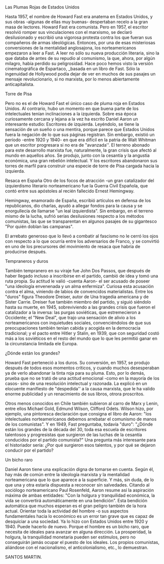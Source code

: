 ---
---
Las Plumas Rojas de Estados Unidos 

Hasta 1957, el nombre de Howard Fast era anatema en Estados Unidos, y sus obras -algunas de ellas muy buenas- despertaban recelo a la gran masa de lectores. Howard Fast era comunista. Pero en 1957, el escritor resolvió romper sus vinculaciones con el marxismo, se declaró desilusionado y escribió una vigorosa protesta contra los que fueran sus compañeros de armas ideológicas. Entonces, por una de esas misteriosas conversiones de la mentalidad anglosajona, los norteamericanos empezaron a leer a Fast. A leer no sólo su nueva producción literaria, sino la que databa de antes de su repudio al comunismo, la que, ahora, por algún milagro, había perdido su peligrosidad. Hace poco hemos visto la versión cinematográfica de Espartaco, _basada en un libro de Fast. Sólo la ingenuidad de Hollywood podía dejar de ver en muchos de sus pasajes un mensaje revolucionario, si no marxista, por lo menos abiertamente anticapitalista.

Torre de Pisa 

Pero no es el de Howard Fast el único caso de pluma roja en Estados Unidos. Al contrario, hubo un momento en que buena parte de los intelectuales tenían inclinaciones a la izquierda. 
Sobre esa época curiosamente cercana y lejana a la vez ha escrito Daniel Aaron un interesante estudio: Escritores de izquierda. Leyéndolo, se tiene la sensación de un sueño o una mentira, porque parece que Estados Unidos fuera la negación de lo que sus páginas registran. Sin embargo, existió un período -entre 1920 y 1940- en que era difícil en la patria de Walt Whitman que un escritor progresara si no era de "avanzada''. 	El terreno abonado para este desarrollo marxista fue, naturalmente, la gran crisis que afectó al mundo en aquellos años. Se produjo, junto con la cesantía y la angustia económica, una gran rebelión intelectual. Y los escritores abandonaron sus torres de marfil para construir una especie de torre de Pisa cargada hacia la izquierda.

Resaca en España Otro de los focos de atracción -un gran catalizador del izquierdismo literario norteamericano fue la Guerra Civil Española, que contó entre sus apóstoles al recién fallecido Ernest Hemingway.

Hemingway, enamorado de España, escribió artículos en defensa de los republicanos, dio charlas, ayudó a allegar fondos para la causa y se enorgullecía de llamarse "un leal izquierdista". Sin embargo, en el terreno mismo de la lucha, sufrió serias desilusiones respecto a los métodos comunistas, las que se transparentan en algunos pasajes de su gigantesco "Por quién doblan las campanas". 

El arrebato generoso que lo llevó a combatir al fascismo no le cerró los ojos con respecto a lo que ocurría entre los adversarios de Franco, y se convirtió en uno de los precursores del movimiento de resaca que habría de producirse después.

Tempraneros y duros 

También tempranero en su viraje fue John Dos Passos, que después de haber llegado incluso a inscribirse en el partido, cambió de idea y tomó una ruta propia. Su actitud le valió -cuenta Aaron- el ser acusado de poseer "una ideología envenenada y un alma enfermiza". Curiosa esta acusación contra el alma, viniendo de labios de convencidos materialistas. Entre los "duros" figura Theodore Dreiser, autor de Una tragedia americana y de Sister Carrie. Dreiser fue también miembro del partido, y siguió siéndolo hasta su muerte, en 1945, sobreviviendo a las grandes crisis que fueron el catalizador a la inversa: las purgas soviéticas, que estremecieron a Occidente; el "New Deal", que trajo una sensación de alivio a los norteamericanos con inquietudes sociales, convenciéndolos de que sus preocupaciones también tenían cabida y acogida en la democracia tradicional; y el pacto entre Hitler y Stalin, en 1939, que con seguridad costó más a los soviéticos en el resto del mundo que lo que les permitió ganar en la circunstancia limitada ele Europa. 

¿Dónde están los grandes? 

Howard Fast perteneció a Ios duros. Su conversión, en 1957, se produjo después de todos esos momentos críticos, y cuando muchos desesperaban ya de verlo abandonar la tinta roja para su pluma. Esto, por lo demás, prueba que no se trató de una actitud emocional -como en la mayoría de los casos- sino de una resolución intelectual y razonada. La explicó en un elocuente manifiesto de "despedida'' a la causa marxista, que le ha valido enorme publicidad y un renacimiento de sus libros, otrora proscritos. 

Otros menos conocidos en Chile también subieron al carro de Marx y Lenin, entre ellos Michael Gold, Edmund Wilson, Clifford Odets. Wilson hizo, por ejemplo, una pintoresca declaración que consigna el libro de Aaron: "los intelectuales norteamericanos debemos arrebatar el comunismo de manos de los comunistas". Y en 1949, Fast preguntaba, todavía "duro": "¿Dónde están los grandes de la década del 30, toda esa escuela de escritores talentosos y progresistas que surgieron de las luchas de la cesantía conducidos por el partido comunista?" Una pregunta más interesante para el historiador sería: ¿Por qué surgieron esos talentos, y por qué se dejaron conducir por el partido?

Un bicho raro 

Daniel Aaron tiene una explicación digna de tomarse en cuenta. Según él, hay más de común entre la ideología marxista y la mentalidad norteamericana que lo que aparece a la superficie. Y más, sin duda, de lo que una y otra estaría dispuesta a reconocer sin salvedades. 
Citando al sociólogo norteamericano Paul Rosenfeld, Aaron resume así la aspiración máxima de ambas entidades: "Con la holgura y tranquilidad económica, la vida se convertirá automáticamente en una bendición". Esta bendición automática que muchos esperan es el gran peligro también de la hora actual. Orientar toda la actividad del hombre -o sus aspectos fundamentales hacia lo económico es un error tan grave que es capaz de desquiciar a una sociedad. Ya lo hizo con Estados Unidos entre 1920 y 1940. Puede hacerlo de nuevo. Porque el hombre es un bicho raro, que necesita de ideales para avanzar en alguna dirección. La prosperidad, la holgura, la tranquilidad monetaria pueden ser estímulos, pero no conseguirán jamás ocupar el puesto de los ideales. Los propios comunistas, aliándose con el nacionalismo, el anticolonialismo, etc., lo demuestran. 

SANTOS MARTIN.

